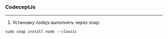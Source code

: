 ### CodeceptJs

---

1. Установку nodejs выполнять через snap:

  `sudo snap install node --classic`
